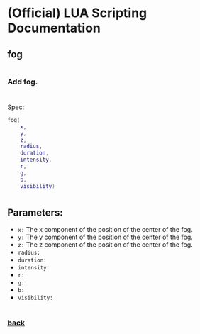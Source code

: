 
# (Official) LUA Scripting Documentation

## fog
#
### Add fog.
#
Spec:
```lua
fog(
	x,
	y,
	z,
	radius,
	duration,
	intensity,
	r,
	g,
	b,
	visibility)
```
#
## Parameters:
- `x:` The x component of the position of the center of the fog.
- `y:` The y component of the position of the center of the fog.
- `z:` The z component of the position of the center of the fog.
- `radius:` 
- `duration:` 
- `intensity:` 
- `r:` 
- `g:` 
- `b:` 
- `visibility:` 
#
### [back](../weather)
